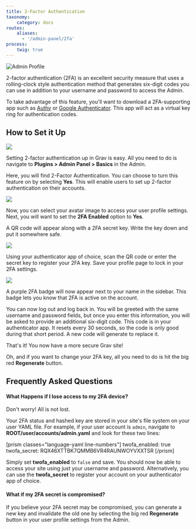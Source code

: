 ```yaml
---
title: 2-Factor Authentication
taxonomy:
    category: docs
routes:
    aliases:
      - '/admin-panel/2fa'
process:
    twig: true
---
```


![Admin Profile](auth3.gif?classes=shadow)

2-factor authentication (2FA) is an excellent security measure that uses a rolling-clock style authentication method that generates six-digit codes you can use in addition to your username and password to access the Admin.

To take advantage of this feature, you'll want to download a 2FA-supporting app such as [Authy](https://authy.com/) or [Google Authenticator](https://play.google.com/store/apps/details?id=com.google.android.apps.authenticator2&hl=en). This app will act as a virtual key ring for authentication codes.

## How to Set it Up

![](2fa_1.jpeg?classes=shadow)

Setting 2-factor authentication up in Grav is easy. All you need to do is navigate to **Plugins > Admin Panel > Basics** in the Admin.

Here, you will find 2-Factor Authentication. You can choose to turn this feature on by selecting **Yes**. This will enable users to set up 2-factor authentication on their accounts.

![](2fa_2.jpeg?classes=shadow)

Now, you can select your avatar image to access your user profile settings. Next, you will want to set the **2FA Enabled** option to **Yes**.

A QR code will appear along with a 2FA secret key. Write the key down and put it somewhere safe.

![](2fa_4.png?width=1009&classes=shadow)

Using your authenticator app of choice, scan the QR code or enter the secret key to register your 2FA key. Save your profile page to lock in your 2FA settings.

![](2fa_5.png?width=1009&classes=shadow)

A purple 2FA badge will now appear next to your name in the sidebar. This badge lets you know that 2FA is active on the account.

You can now log out and log back in. You will be greeted with the same username and password fields, but once you enter this information, you will be asked to provide an additional six-digit code. This code is in your authenticator app. It resets every 30 seconds, so the code is only good during that short period. A new code will generate to replace it.

That's it! You now have a more secure Grav site!

Oh, and if you want to change your 2FA key, all you need to do is hit the big red **Regenerate** button.

## Frequently Asked Questions

#### What Happens if I lose access to my 2FA device?

Don't worry! All is not lost.

Your 2FA status and hashed key are stored in your site's file system on your user YAML file. For example, if your user account is `admin`, navigate to **ROOT/user/accounts/admin.yaml** and look for these two lines:

[prism classes="language-yaml line-numbers"]
twofa_enabled: true
twofa_secret: RQX46XTTBK7QMMB6VR4RAUNWOYVXXTSR
[/prism]

Simply set **twofa_enabled** to `false` and save. You should now be able to access your site using just your username and password. Alternatively, you can use the **twofa_secret** to register your account on your authenticator app of choice.

#### What if my 2FA secret is compromised?

If you believe your 2FA secret may be compromised, you can generate a new key and invalidate the old one by selecting the big red **Regenerate** button in your user profile settings from the Admin.
